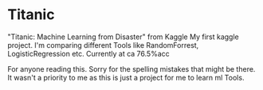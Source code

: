 # Titanic
"Titanic: Machine Learning from Disaster" from Kaggle
My first kaggle project. I'm comparing different Tools like RandomForrest, LogisticRegression etc.
Currently at ca 76.5%acc


For anyone reading this. Sorry for the spelling mistakes that might be there. It wasn't a priority to me as this is just a project for me to learn ml Tools.
